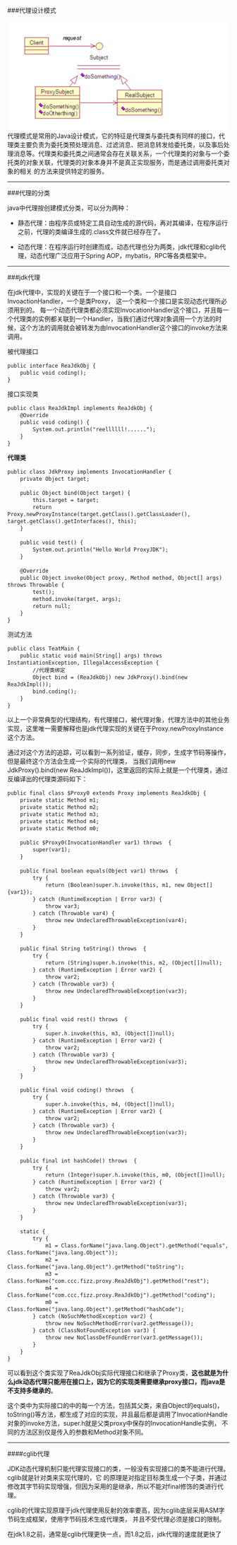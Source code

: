 ###代理设计模式

![](./images/代理1.png)
代理模式是常用的Java设计模式，它的特征是代理类与委托类有同样的接口，代理类主要负责为委托类预处理消息、过滤消息、把消息转发给委托类，以及事后处理消息等。代理类和委托类之间通常会存在关联关系，一个代理类的对象与一个委托类的对象关联，代理类的对象本身并不是真正实现服务，而是通过调用委托类对象的相关
的方法来提供特定的服务。

****
###代理的分类

java中代理按创建模式分类，可以分为两种：
- 静态代理：由程序员或特定工具自动生成的源代码，再对其编译，在程序运行之前，代理的类编译生成的.class文件就已经存在了。

- 动态代理：在程序运行时创建而成，动态代理也分为两类，jdk代理和cglib代理，动态代理广泛应用于Spring AOP，mybatis，RPC等各类框架中。

****
###jdk代理

在jdk代理中，实现的关键在于一个接口和一个类。一个是接口InvoactionHandler，一个是类Proxy，
这一个类和一个接口是实现动态代理所必须用到的。
每一个动态代理类都必须实现InvocationHandler这个接口，并且每一个代理类的实例都关联到一个Handler，当我们通过代理对象调用一个方法的时候，这个方法的调用就会被转发为由InvocationHandler这个接口的invoke方法来调用。

被代理接口
````
public interface ReaJdkObj {
    public void coding();
}
````
接口实现类
````
public class ReaJdkImpl implements ReaJdkObj {
    @Override
    public void coding() {
        System.out.println("reellllll!......");
    }
}
````
**代理类**
````
public class JdkProxy implements InvocationHandler {
    private Object target;

    public Object bind(Object target) {
        this.target = target;
        return Proxy.newProxyInstance(target.getClass().getClassLoader(), target.getClass().getInterfaces(), this);
    }

    public void test() {
        System.out.println("Hello World ProxyJDK");
    }

    @Override
    public Object invoke(Object proxy, Method method, Object[] args) throws Throwable {
        test();
        method.invoke(target, args);
        return null;
    }
}
````
测试方法
````
public class TeatMain {
    public static void main(String[] args) throws InstantiationException, IllegalAccessException {
        //代理类绑定
        Object bind = (ReaJdkObj) new JdkProxy().bind(new ReaJdkImpl());
        bind.coding();
    }
}
````
以上一个非常典型的代理结构，有代理接口，被代理对象，代理方法中的其他业务实现，这里唯一需要解释也是jdk代理实现的关键在于Proxy.newProxyInstance这个方法。

通过对这个方法的追踪，可以看到一系列验证，缓存，同步，生成字节码等操作，但是最终这个方法会生成一个实际的代理类，
当我们调用new JdkProxy().bind(new ReaJdkImpl())，这里返回的实际上就是一个代理类，通过反编译出的代理类源码如下：
````
public final class $Proxy0 extends Proxy implements ReaJdkObj {
    private static Method m1;
    private static Method m2;
    private static Method m3;
    private static Method m4;
    private static Method m0;

    public $Proxy0(InvocationHandler var1) throws  {
        super(var1);
    }

    public final boolean equals(Object var1) throws  {
        try {
            return (Boolean)super.h.invoke(this, m1, new Object[]{var1});
        } catch (RuntimeException | Error var3) {
            throw var3;
        } catch (Throwable var4) {
            throw new UndeclaredThrowableException(var4);
        }
    }

    public final String toString() throws  {
        try {
            return (String)super.h.invoke(this, m2, (Object[])null);
        } catch (RuntimeException | Error var2) {
            throw var2;
        } catch (Throwable var3) {
            throw new UndeclaredThrowableException(var3);
        }
    }

    public final void rest() throws  {
        try {
            super.h.invoke(this, m3, (Object[])null);
        } catch (RuntimeException | Error var2) {
            throw var2;
        } catch (Throwable var3) {
            throw new UndeclaredThrowableException(var3);
        }
    }

    public final void coding() throws  {
        try {
            super.h.invoke(this, m4, (Object[])null);
        } catch (RuntimeException | Error var2) {
            throw var2;
        } catch (Throwable var3) {
            throw new UndeclaredThrowableException(var3);
        }
    }

    public final int hashCode() throws  {
        try {
            return (Integer)super.h.invoke(this, m0, (Object[])null);
        } catch (RuntimeException | Error var2) {
            throw var2;
        } catch (Throwable var3) {
            throw new UndeclaredThrowableException(var3);
        }
    }

    static {
        try {
            m1 = Class.forName("java.lang.Object").getMethod("equals", Class.forName("java.lang.Object"));
            m2 = Class.forName("java.lang.Object").getMethod("toString");
            m3 = Class.forName("com.ccc.fizz.proxy.ReaJdkObj").getMethod("rest");
            m4 = Class.forName("com.ccc.fizz.proxy.ReaJdkObj").getMethod("coding");
            m0 = Class.forName("java.lang.Object").getMethod("hashCode");
        } catch (NoSuchMethodException var2) {
            throw new NoSuchMethodError(var2.getMessage());
        } catch (ClassNotFoundException var3) {
            throw new NoClassDefFoundError(var3.getMessage());
        }
    }
}
````
可以看到这个类实现了ReaJdkObj实际代理接口和继承了Proxy类，**这也就是为什么jdk动态代理只能用在接口上，因为它的实现类需要继承proxy接口，而java是不支持多继承的**。

这个类中为实际接口的中的每一个方法，包括其父类，来自Object的equals()，toString()等方法，都生成了对应的实现，并且最后都是调用了InvocationHandle对象的invoke方法，super.h就是父类proxy中保存的InvocationHandle实例，
不同的方法区别仅是传入的参数和Method对象不同。

****
####cglib代理

JDK动态代理机制只能代理实现接口的类，一般没有实现接口的类不能进行代理。cglib就是针对类来实现代理的，它
的原理是对指定目标类生成一个子类，并通过修改其字节码实现增强，但因为采用的是继承，所以不能对final修饰的类进行代理。

cglib的代理实现原理于jdk代理使用反射的效率要高，因为cglib底层采用ASM字节码生成框架，使用字节码技术生成代理类，
并且不受代理必须是接口的限制。

在jdk1.8之前，通常是cglib代理更快一点，而1.8之后，jdk代理的速度就更快了